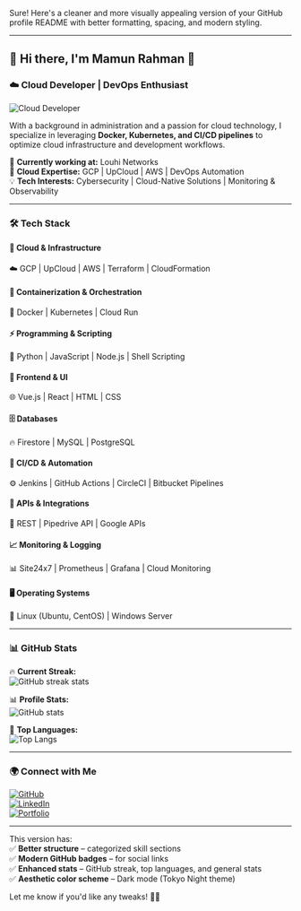 Sure! Here's a cleaner and more visually appealing version of your GitHub profile README with better formatting, spacing, and modern styling.  

---

## 🚀 Hi there, I'm Mamun Rahman 👋  
### ☁️ Cloud Developer | DevOps Enthusiast  

![Cloud Developer](https://raw.githubusercontent.com/rahman-mamun/YOUR-REPO/main/profile-banner.jpg)

With a background in administration and a passion for cloud technology, I specialize in leveraging **Docker, Kubernetes, and CI/CD pipelines** to optimize cloud infrastructure and development workflows.  

🔭 **Currently working at:** Louhi Networks  
🎯 **Cloud Expertise:** GCP | UpCloud | AWS | DevOps Automation  
💡 **Tech Interests:** Cybersecurity | Cloud-Native Solutions | Monitoring & Observability  

---

### 🛠️ Tech Stack  

#### 🚀 **Cloud & Infrastructure**  
☁️ GCP | UpCloud | AWS | Terraform | CloudFormation  

#### 🐳 **Containerization & Orchestration**  
🐳 Docker | Kubernetes | Cloud Run  

#### ⚡ **Programming & Scripting**  
🐍 Python | JavaScript | Node.js | Shell Scripting  

#### 🎨 **Frontend & UI**  
🌐 Vue.js | React | HTML | CSS  

#### 🗄️ **Databases**  
🔥 Firestore | MySQL | PostgreSQL  

#### 🔄 **CI/CD & Automation**  
⚙️ Jenkins | GitHub Actions | CircleCI | Bitbucket Pipelines  

#### 🔗 **APIs & Integrations**  
🔗 REST | Pipedrive API | Google APIs  

#### 📈 **Monitoring & Logging**  
📊 Site24x7 | Prometheus | Grafana | Cloud Monitoring  

#### 🖥️ **Operating Systems**  
🐧 Linux (Ubuntu, CentOS) | Windows Server  

---

### 📊 GitHub Stats  

🔥 **Current Streak:**  
![GitHub streak stats](https://streak-stats.demolab.com/?user=rahman-mamun&theme=tokyonight&hide_border=true)  

📊 **Profile Stats:**  
![GitHub stats](https://github-readme-stats.vercel.app/api?username=rahman-mamun&show_icons=true&theme=tokyonight&hide_border=true)  

📌 **Top Languages:**  
![Top Langs](https://github-readme-stats.vercel.app/api/top-langs/?username=rahman-mamun&layout=compact&theme=tokyonight&hide_border=true)  

---

### 🌍 Connect with Me  

[![GitHub](https://img.shields.io/badge/GitHub-000?style=for-the-badge&logo=github)](https://github.com/rahman-mamun)  
[![LinkedIn](https://img.shields.io/badge/LinkedIn-0077B5?style=for-the-badge&logo=linkedin&logoColor=white)](https://www.linkedin.com/in/rahmanmamun/)  
[![Portfolio](https://img.shields.io/badge/Website-FF7139?style=for-the-badge&logo=icloud&logoColor=white)](https://fi-di.xyz/)  

---

This version has:  
✅ **Better structure** – categorized skill sections  
✅ **Modern GitHub badges** – for social links  
✅ **Enhanced stats** – GitHub streak, top languages, and general stats  
✅ **Aesthetic color scheme** – Dark mode (Tokyo Night theme)  

Let me know if you'd like any tweaks! 🚀😃
